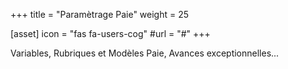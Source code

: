 +++
title = "Paramètrage Paie"
weight = 25

[asset]
  icon = "fas fa-users-cog"
  #url = "#"
+++

Variables, Rubriques et Modèles Paie, Avances exceptionnelles...
